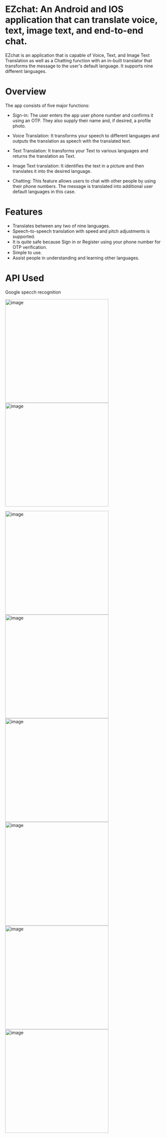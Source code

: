# EZchat: An Android and IOS application that can translate voice, text, image text, and end-to-end chat.
EZchat is an application that is capable of Voice, Text, and Image Text Translation as well as a Chatting function with an in-built translator that transforms the message to the user's default language. It supports nine different languages.

# Overview
The app consists of five major functions:

- Sign-in: The user enters the app user phone number and confirms it using an OTP. They also supply their name and, if desired, a profile photo.

- Voice Translation: It transforms your speech to different languages and outputs the translation as speech with the translated text.

- Text Translation: It transforms your Text to various languages and returns the translation as Text.

- Image Text translation: It identifies the text in a picture and then translates it into the desired language.

- Chatting: This feature allows users to chat with other people by using their phone numbers. The message is translated into additional user default languages in this case.

# Features
- Translates between any two of nine languages.
- Speech-to-speech translation with speed and pitch adjustments is supported.
- It is quite safe because Sign in or Register using your phone number for OTP verification.
- Simple to use.
- Assist people in understanding and learning other languages.

# API Used

Google specch recognition

<img width="330" alt="image" src="https://user-images.githubusercontent.com/112965000/202226348-5315647a-14f0-424b-be74-45f548ced5ad.png">         <img width="330" alt="image" src="https://user-images.githubusercontent.com/112965000/202226456-acca8cf8-44f7-49d1-8925-54192fd43f7d.png">

<img width="330" alt="image" src="https://user-images.githubusercontent.com/112965000/202226521-e0f9dd29-c2b2-465e-97f6-2fdd802c6b1a.png">

<img width="330" alt="image" src="https://user-images.githubusercontent.com/112965000/202226581-20b28a0a-dd9e-4674-96ca-c89cfeeefd33.png">

<img width="330" alt="image" src="https://user-images.githubusercontent.com/112965000/202226644-16e34ea5-593a-4555-84a6-560a64dc74b2.png">

<img width="330" alt="image" src="https://user-images.githubusercontent.com/112965000/202226706-c041e855-6a30-4858-8c1e-550ae3a522b8.png">

<img width="330" alt="image" src="https://user-images.githubusercontent.com/112965000/202226773-c2dd2ae8-5f7a-4026-8b22-0b39e02f5f88.png">

<img width="330" alt="image" src="https://user-images.githubusercontent.com/112965000/202226809-8ee158b3-ef10-49bf-a2f5-0737e610611f.png">


